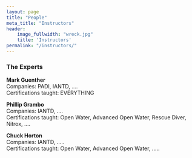 ```yaml
---
layout: page
title: "People"
meta_title: "Instructors"
header:
    image_fullwidth: "wreck.jpg"
    title: 'Instructors'
permalink: "/instructors/"
---
```

### The Experts  


**Mark Guenther**  
Companies: PADI, IANTD, ....  
Certifications taught: EVERYTHING  

**Phillip Grambo**  
Companies: IANTD, ....  
Certifications taught: Open Water, Advanced Open Water, Rescue Diver, Nitrox, ....  

**Chuck Horton**  
Companies: IANTD, .....  
Certifications taught: Open Water, Advanced Open Water, .....  
